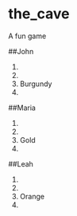 # the_cave
A fun game

##John

1.
2.
3. Burgundy
4.

##Maria

1.
2.
3. Gold
4.

##Leah

1.
2.
3. Orange
4.

